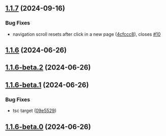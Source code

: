 ## [1.1.7](https://github.com/mengxinssfd/typedoc-theme/compare/v1.1.6...v1.1.7) (2024-09-16)


### Bug Fixes

* navigation scroll resets after click in a new page ([4cfccc8](https://github.com/mengxinssfd/typedoc-theme/commit/4cfccc8596f0319c44278f3a17c3ebb77d475d4a)), closes [#10](https://github.com/mengxinssfd/typedoc-theme/issues/10)



## [1.1.6](https://github.com/mengxinssfd/typedoc-theme/compare/v1.1.6-beta.2...v1.1.6) (2024-06-26)



## [1.1.6-beta.2](https://github.com/mengxinssfd/typedoc-theme/compare/v1.1.6-beta.1...v1.1.6-beta.2) (2024-06-26)



## [1.1.6-beta.1](https://github.com/mengxinssfd/typedoc-theme/compare/v1.1.6-beta.0...v1.1.6-beta.1) (2024-06-26)


### Bug Fixes

* tsc target ([09e5529](https://github.com/mengxinssfd/typedoc-theme/commit/09e55291b7437f70136f2d1dde985c4f328283aa))



## [1.1.6-beta.0](https://github.com/mengxinssfd/typedoc-theme/compare/v1.1.5...v1.1.6-beta.0) (2024-06-26)




